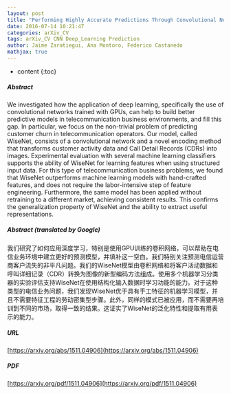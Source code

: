 ```yaml
---
layout: post
title: "Performing Highly Accurate Predictions Through Convolutional Networks for Actual Telecommunication Challenges"
date: 2016-07-14 10:21:47
categories: arXiv_CV
tags: arXiv_CV CNN Deep_Learning Prediction
author: Jaime Zaratiegui, Ana Montoro, Federico Castanedo
mathjax: true
---
```


* content
{:toc}

##### Abstract
We investigated how the application of deep learning, specifically the use of convolutional networks trained with GPUs, can help to build better predictive models in telecommunication business environments, and fill this gap. In particular, we focus on the non-trivial problem of predicting customer churn in telecommunication operators. Our model, called WiseNet, consists of a convolutional network and a novel encoding method that transforms customer activity data and Call Detail Records (CDRs) into images. Experimental evaluation with several machine learning classifiers supports the ability of WiseNet for learning features when using structured input data. For this type of telecommunication business problems, we found that WiseNet outperforms machine learning models with hand-crafted features, and does not require the labor-intensive step of feature engineering. Furthermore, the same model has been applied without retraining to a different market, achieving consistent results. This confirms the generalization property of WiseNet and the ability to extract useful representations.

##### Abstract (translated by Google)
我们研究了如何应用深度学习，特别是使用GPU训练的卷积网络，可以帮助在电信业务环境中建立更好的预测模型，并填补这一空白。我们特别关注预测电信运营商客户流失的非平凡问题。我们的WiseNet模型由卷积网络和将客户活动数据和呼叫详细记录（CDR）转换为图像的新型编码方法组成。使用多个机器学习分类器的实验评估支持WiseNet在使用结构化输入数据时学习功能的能力。对于这种类型的电信业务问题，我们发现WiseNet优于具有手工特征的机器学习模型，并且不需要特征工程的劳动密集型步骤。此外，同样的模式已被应用，而不需要再培训到不同的市场，取得一致的结果。这证实了WiseNet的泛化特性和提取有用表示的能力。

##### URL
[https://arxiv.org/abs/1511.04906](https://arxiv.org/abs/1511.04906)

##### PDF
[https://arxiv.org/pdf/1511.04906](https://arxiv.org/pdf/1511.04906)

